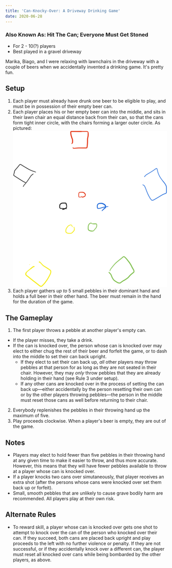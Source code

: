 ```yaml
---
title: 'Can-Knocky-Over: A Driveway Drinking Game'
date: 2020-06-28
---
```

### Also Known As: Hit The Can; Everyone Must Get Stoned

- For 2 - 10(?) players
- Best played in a gravel driveway

Marika, Biago, and I were relaxing with lawnchairs in the driveway with a couple of beers when we accidentally invented a drinking game. It's pretty fun.

## Setup
1. Each player must already have drunk one beer to be eligible to play, and must be in possession of their empty beer can.
1. Each player places his or her empty beer can into the middle, and sits in their lawn chair an equal distance back from their can, so that the cans form tight inner circle, with the chairs forming a larger outer circle. As pictured:
![The Field](the_field.jpg)
1. Each player gathers *up to* 5 small pebbles in their dominant hand and holds a full beer in their other hand. The beer must remain in the hand for the duration of the game.

## The Gameplay
1. The first player throws a pebble at another player's empty can. 
  - If the player misses, they take a drink. 
  - If the can is knocked over, the person whose can is knocked over may elect to either chug the rest of their beer and forfeit the game, or to dash into the middle to set their can back upright.
    - If they  elect to set their can back up, *all* other players may throw pebbles at that person for as long as they are not seated in their chair. However, they may *only* throw pebbles that they are already holding in their hand (see Rule 3 under setup).
    - If any other cans are knocked over in the process of setting the can back up&mdash;either accidentally by the person resetting their own can or by the other players throwing pebbles&mdash;the person in the middle must reset those cans as well before returning to their chair.
2. Everybody replenishes the pebbles in their throwing hand up the maximum of five.
1. Play proceeds clockwise. When a player's beer is empty, they are out of the game.

## Notes
- Players may elect to hold fewer than five pebbles in their throwing hand at any given time to make it easier to throw, and thus more accurate. However, this means that they will have fewer pebbles available to throw at a player whose can is knocked over.
- If a player knocks two cans over simutaneously, that player receives an extra shot (after the persons whose cans were knocked over set them back up or forfeit).
- Small, smooth pebbles that are unlikely to cause grave bodily harm are recommended. All players play at their own risk.

## Alternate Rules
- To reward skill, a player whose can is knocked over gets one shot to attempt to knock over the can of the person who knocked over their can. If they succeed, both cans are placed back upright and play proceeds to the left with no further violence or penalty. If they are not successful, or if they accidentally knock over a different can, the player must reset all knocked over cans while being bombarded by the other players, as above.

